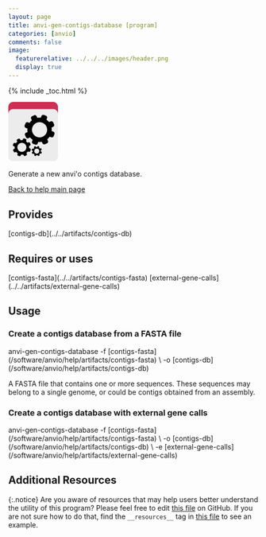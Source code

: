 ```yaml
---
layout: page 
title: anvi-gen-contigs-database [program]
categories: [anvio]
comments: false
image:
  featurerelative: ../../../images/header.png
  display: true
---
```



{% include _toc.html %}


<img src="../../images/icons/PROGRAM.png" alt="PROGRAM" style="width:100px; border:none" />

Generate a new anvi&#39;o contigs database.

[Back to help main page](../../)

## Provides

<p style="text-align: left" markdown="1"><span class="artifact-p">[contigs-db](../../artifacts/contigs-db)</span></p>

## Requires or uses

<p style="text-align: left" markdown="1"><span class="artifact-r">[contigs-fasta](../../artifacts/contigs-fasta)</span> <span class="artifact-r">[external-gene-calls](../../artifacts/external-gene-calls)</span></p>

## Usage


### Create a contigs database from a FASTA file

<div class="codeblock" markdown="1">
anvi-gen-contigs-database -f [contigs-fasta](/software/anvio/help/artifacts/contigs-fasta) \
                          -o [contigs-db](/software/anvio/help/artifacts/contigs-db)
</div>

A FASTA file that contains one or more sequences. These sequences may belong
to a single genome, or could be contigs obtained from an assembly.

### Create a contigs database with external gene calls

<div class="codeblock" markdown="1">
anvi-gen-contigs-database -f [contigs-fasta](/software/anvio/help/artifacts/contigs-fasta) \
                          -o [contigs-db](/software/anvio/help/artifacts/contigs-db) \
                          -e [external-gene-calls](/software/anvio/help/artifacts/external-gene-calls)
</div>




## Additional Resources



{:.notice}
Are you aware of resources that may help users better understand the utility of this program? Please feel free to edit [this file](https://github.com/merenlab/anvio/tree/master/bin/anvi-gen-contigs-database) on GitHub. If you are not sure how to do that, find the `__resources__` tag in [this file](https://github.com/merenlab/anvio/blob/master/bin/anvi-interactive) to see an example.
